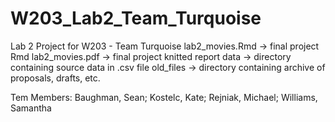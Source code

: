 # W203_Lab2_Team_Turquoise
Lab 2 Project for W203 - Team Turquoise
lab2_movies.Rmd -> final project Rmd
lab2_movies.pdf -> final project knitted report
data -> directory containing source data in .csv file
old_files -> directory containing archive of proposals, drafts, etc.

Tem Members: Baughman, Sean; Kostelc, Kate; Rejniak, Michael; Williams, Samantha
